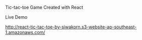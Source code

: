 Tic-tac-toe Game Created with React

Live Demo

http://react-tic-tac-toe-by-siwakorn.s3-website-ap-southeast-1.amazonaws.com/
